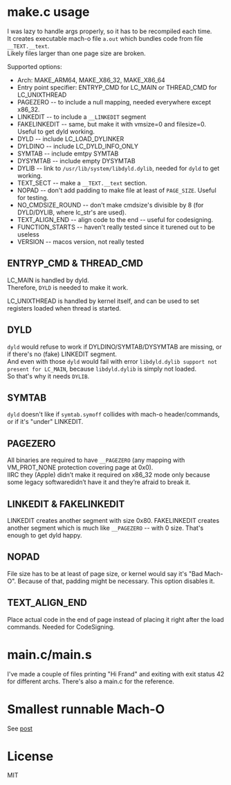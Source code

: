 # make.c usage
I was lazy to handle args properly, so it has to be recompiled each time.  
It creates executable mach-o file `a.out` which bundles code from file `__TEXT.__text`.  
Likely files larger than one page size are broken.

Supported options:
- Arch: MAKE_ARM64, MAKE_X86_32, MAKE_X86_64
- Entry point specifier: ENTRYP_CMD for LC_MAIN or THREAD_CMD for LC_UNIXTHREAD
- PAGEZERO -- to include a null mapping, needed everywhere except x86_32.
- LINKEDIT -- to include a `__LINKEDIT` segment
- FAKELINKEDIT -- same, but make it with vmsize=0 and filesize=0. Useful to get dyld working.
- DYLD -- include LC_LOAD_DYLINKER
- DYLDINO -- include LC_DYLD_INFO_ONLY
- SYMTAB -- include emtpy SYMTAB
- DYSYMTAB -- include empty DYSYMTAB
- DYLIB -- link to `/usr/lib/system/libdyld.dylib`, needed for `dyld` to get working.
- TEXT_SECT -- make a `__TEXT.__text` section.
- NOPAD -- don't add padding to make file at least of `PAGE_SIZE`. Useful for testing.
- NO_CMDSIZE_ROUND -- don't make cmdsize's divisible by 8 (for DYLD/DYLIB, where lc_str's are used).
- TEXT_ALIGN_END -- align code to the end -- useful for codesigning.
- FUNCTION_STARTS -- haven't really tested since it turened out to be useless
- VERSION -- macos version, not really tested

## ENTRYP_CMD & THREAD_CMD
LC_MAIN is handled by dyld.  
Therefore, `DYLD` is needed to make it work.

LC_UNIXTHREAD is handled by kernel itself, and can be used to set registers loaded when thread is started.

## DYLD
`dyld` would refuse to work if DYLDINO/SYMTAB/DYSYMTAB are missing, or if there's no (fake) LINKEDIT segment.  
And even with those `dyld` would fail with error `libdyld.dylib support not present for LC_MAIN`, because `libdyld.dylib` is simply not loaded.  
So that's why it needs `DYLIB`.

## SYMTAB
`dyld` doesn't like if `symtab.symoff` collides with mach-o header/commands, or if it's "under" LINKEDIT.

## PAGEZERO
All binaries are required to have `__PAGEZERO` (any mapping with VM_PROT_NONE protection covering page at 0x0).  
IIRC they (Apple) didn’t make it required on x86_32 mode only because some legacy softwaredidn’t have it and they’re afraid to break it.

## LINKEDIT & FAKELINKEDIT
LINKEDIT creates another segment with size 0x80.
FAKELINKEDIT creates another segment which is much like `__PAGEZERO` -- with 0 size. That's enough to get dyld happy.

## NOPAD
File size has to be at least of page size, or kernel would say it's "Bad Mach-O". Because of that, padding might be necessary. This option disables it.

## TEXT_ALIGN_END
Place actual code in the end of page instead of placing it right after the load commands. Needed for CodeSigning.

# main.c/main.s
I've made a couple of files printing "Hi Frand" and exiting with exit status 42 for different archs.
There's also a main.c for the reference.

# Smallest runnable Mach-O
See [post](https://stek29.rocks)

# License
MIT
